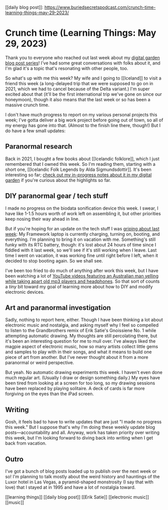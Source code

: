 [[daily blog post]]: https://www.buriedsecretspodcast.com/crunch-time-learning-things-may-29-2023/

# Crunch time (Learning Things: May 29, 2023)

Thank you to everyone who reached out last week about my [digital garden blog post series](https://www.buriedsecretspodcast.com/tag/digital-garden/)! I've had some great conversations with folks about it, and I'm glad it's a topic that's resonating with other people, too.

So what's up with me this week? My wife and I going to [[Iceland]] to visit a friend this week (a long-delayed trip that we were supposed to go on in 2021, which we had to cancel because of the Delta variant.) I'm super excited about that (it'll be the first international trip we've gone on since our honeymoon), though it also means that the last week or so has been a massive crunch time. 

I don't have much progress to report on my various personal projects this week; I've gotta deliver a big work project before going out of town, so all of my energy has gone into that. (Almost to the finish line there, though!) But I do have a few small updates:

## Paranormal research
Back in 2021, I bought a few books about [[Icelandic folklore]], which I just remembered that I owned this week. So I'm reading them, starting with a short one, [[Icelandic Folk Legends by Alda Sigmundsdottir]]. It's been interesting so far; [check out my in-progress notes about it in my digital garden](https://chrisdigitalgarden.com/icelandic-folk-legends-by-alda-sigmundsdottir) if you're curious about the highlights so far.

## DIY paranormal gear / tech stuff
I made no progress on the biodata sonification device this week. I swear, I have like 1-1.5 hours worth of work left on assembling it, but other priorities keep nosing their way ahead in line. 

But if you're hoping for an update on the tech stuff I was [griping about last week](https://www.buriedsecretspodcast.com/a-meandering-week-learning-things-may-22-2021/#diy-paranormal-gear-tech-stuff): My Framework laptop is currently charging, turning on, booting, and everything. I'm planning to bring it on vacation with me. Something's still funky with its RTC battery, though: it's lost about 24 hours of time since I fiddled with it last week, so we'll see if it's still working when I leave. Last time I went on vacation, it was working fine until right before I left, when it decided to stop booting again. So we shall see.

I've been too fried to do much of anything after work this week, but I have been watching a lot of [YouTube videos featuring an Australian man yelling while taking apart old mp3 players and headphones](https://www.youtube.com/@DankPods). So that sort of counts a *tiny* bit toward my goal of learning more about how to DIY and modify electronic devices.

## Art and paranormal investigation
Sadly, nothing to report here, either. Though I have been thinking a lot about electronic music and nostalgia, and asking myself why I feel so compelled to listen to the Grandbrothers remix of Erik Satie's Gnoissiene No. 1 while attempting automatic drawing. My thoughts are still percolating there, but it's been an interesting question for me to mull over. I've always liked the magpie aspect of electronic music, how so many artists collect little gems and samples to play with in their songs, and what it means to build one piece of art from another. But I've never thought about it from a more paranormal or weird perspective.

But yeah. No automatic drawing experiments this week. I haven't even done much regular art. (Usually I draw or design something daily.) My eyes have been tired from looking at a screen for too long, so my drawing sessions have been replaced by playing solitaire. A deck of cards is far more forgiving on the eyes than the iPad screen.

## Writing
Gosh, it feels bad to have to write updates that are just "I made no progress this week." But I suppose that's why I'm doing these weekly update blog posts—accountability and all. Anyway, work has taken priority over writing this week, but I'm looking forward to diving back into writing when I get back from vacation.

## Outro
I've got a bunch of blog posts loaded up to publish over the next week or so! I'm planning to talk mostly about the weird history and hauntings of the Luxor hotel in Las Vegas, a pyramid-shaped monstrosity (I say that with love) that I stayed at in 1995 and have a lot of nostalgia toward. 

[[learning things]] [[daily blog post]] [[Erik Satie]] [[electronic music]] [[music]]